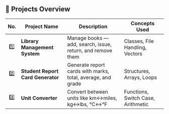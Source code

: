 ## 📘 Projects Overview

| No. | Project Name | Description | Concepts Used |
|:---:|---------------|--------------|----------------|
| 1️⃣ | **Library Management System** | Manage books — add, search, issue, return, and remove them | Classes, File Handling, Vectors |
| 2️⃣ | **Student Report Card Generator** | Generate report cards with marks, total, average, and grade | Structures, Arrays, Loops |
| 3️⃣ | **Unit Converter** | Convert between units like km↔miles, kg↔lbs, °C↔°F | Functions, Switch Case, Arithmetic |
 
